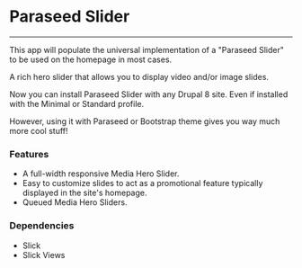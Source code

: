 # Paraseed Slider
---

This app will populate the universal implementation of a "Paraseed Slider" to be
 used on the homepage in most cases.

A rich hero slider that allows you to display video and/or image slides.

Now you can install Paraseed Slider with any Drupal 8 site. Even
 if installed with the Minimal or Standard profile.

However, using it with Paraseed or Bootstrap theme gives
 you way much more cool stuff!


### Features
* A full-width responsive Media Hero Slider.
* Easy to customize slides to act as a promotional feature typically
  displayed in the site's homepage.
* Queued Media Hero Sliders.

### Dependencies
* Slick
* Slick Views
